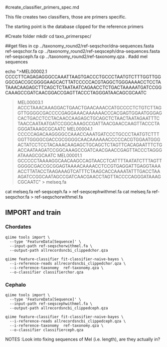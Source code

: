 #create_classifier_primers_spec.md

This file creates two classifiers, those are primers specific.

The starting point is the database clipped for the reference primers

#Create folder
mkdir 
cd taxo_primerspec/
 
##get files in
cp ../taxonomy_round2/ref-seqschor/dna-sequences.fasta ref-seqschor.fa
cp ../taxonomy_round2/ref-seqsceph/dna-sequences.fasta ref-seqsceph.fa
cp ../taxonomy_round2/ref-taxonomy.qza .
#add mel sequences

echo ">MEL00002.1
CCCCTTCAGAGAGGGCCAAATTAAGTGACCCTGCCCTAATGTCTTTGGTTGGGGCGACCGCGGGGAAGCACTTATCCCCCACGTAGGCTGGGAAAACCTCCTATAAACAAGAGCTTCAGCTCTAATAATCAGAACCTCTGACTAAAAATGATCCGGCAAAGCCGATCAACGGACCGAGTTACCCTAGGGATAACAGCGCAATC
>MEL00003.1
ACCCTAAACAAAGGACTGAACTGAACAAACCATGCCCCTCTGTCTTAGGTTGGGGCGACCCCGAGGAAACAAAAAACCCACGAGTGGAATGGGAGCACTGACCTCCTACAACCAAGAGCTGCAGCTCTAACTAATAGAATTTCTAACCAATAATGATCCGGCAAAGCCGATTAACGAACCAAGTTACCCTAGGGATAAAGCGCAATC
>MEL00004.1
CCCCCAGACAAGGGGCCAAACCAAATGATCCCTGCCCTAATGTCTTTGGTTGGGGCGACCGCGGGGCAACAAAAAACCCCCACGTGGAATGGGACTATCCTCCTACAAACAAGAGCTGCAGCTCTAGTTCACAGAATTTCTGACCAATAAGATCCGGCAAAGCCGATCAACGAACCGAGTTACCCTAGGGATAAAGCGCAATC
>MEL00001.1
GCCCCCTAAAAGGCAACAAGCCAGTAACCTCATTTTAATATCTTTAGTTGGGGCGACCGCGGAGTAAAACAAAACCTCCGTGAGGATTGAGGTAAAACCTTATACCTAAGAAAGTCATTTCTAAGCACCAAAATATTTGACCTAAAGATCCGGCAATAGCCGATCAACGAACCTAGTTACCCCAGGGATAAAGCGCAATC" > melseq.fa


cat melseq.fa ref-seqsceph.fa  > ref-seqscephwithmel.fa
cat melseq.fa ref-seqschor.fa  > ref-seqschorwithmel.fa



## IMPORT and train

### Chordates

```
qiime tools import \
  --type 'FeatureData[Sequence]' \
  --input-path ref-seqschorwithmel.fa \
  --output-path allrecordsncbi_clippedchor.qza

qiime feature-classifier fit-classifier-naive-bayes \
  --i-reference-reads allrecordsncbi_clippedchor.qza \
  --i-reference-taxonomy  ref-taxonomy.qza \
  --o-classifier classifierchor.qza
```
### Cephalo

```
qiime tools import \
  --type 'FeatureData[Sequence]' \
  --input-path ref-seqscephwithmel.fa \
  --output-path allrecordsncbi_clippedceph.qza

qiime feature-classifier fit-classifier-naive-bayes \
  --i-reference-reads allrecordsncbi_clippedceph.qza \
  --i-reference-taxonomy  ref-taxonomy.qza \
  --o-classifier classifierceph.qza
```
NOTES :Look into fixing sequences of Mel (i.e. length), are they actually in?